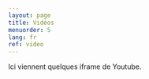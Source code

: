```yaml
---
layout: page
title: Vidéos
menuorder: 5
lang: fr
ref: video
---
```

Ici viennent quelques iframe de Youtube.
